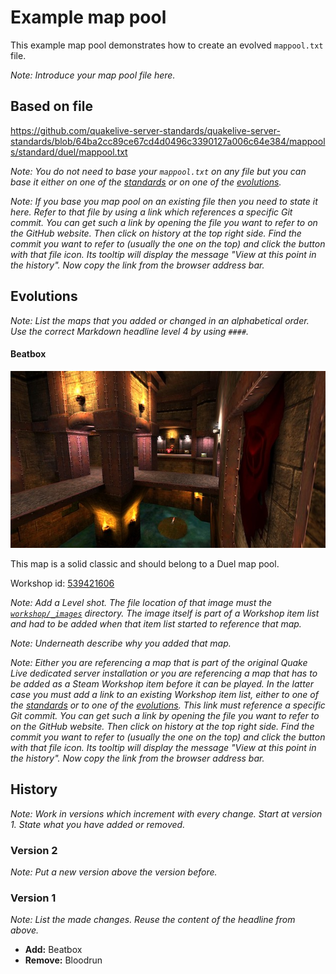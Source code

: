 # Example map pool

This example map pool demonstrates how to create an evolved `mappool.txt` file.

*Note: Introduce your map pool file here.*

## Based on file

https://github.com/quakelive-server-standards/quakelive-server-standards/blob/64ba2cc89ce67cd4d0496c3390127a006c64e384/mappools/standard/duel/mappool.txt

*Note: You do not need to base your `mappool.txt` on any file but you can base it either on one of the [standards](https://github.com/quakelive-server-standards/quakelive-server-standards/tree/master/mappools/standard) or on one of the [evolutions](https://github.com/quakelive-server-standards/quakelive-server-standards/tree/master/mappools/evolved).*

*Note: If you base you map pool on an existing file then you need to state it here. Refer to that file by using a link which references a specific Git commit. You can get such a link by opening the file you want to refer to on the GitHub website. Then click on history at the top right side. Find the commit you want to refer to (usually the one on the top) and click the button with that file icon. Its tooltip will display the message "View at this point in the history". Now copy the link from the browser address bar.*

## Evolutions

*Note: List the maps that you added or changed in an alphabetical order. Use the correct Markdown headline level 4 by using `####`.*

#### Beatbox

![Level shot](../../../workshop/_images/beatbox.jpg)

This map is a solid classic and should belong to a Duel map pool.

Workshop id: [539421606](https://github.com/quakelive-server-standards/quakelive-server-standards/blob/b5d3892e657e27139c4dd6f35ea6d8043271b7dc/workshop/evolved/_example/workshop.txt)

*Note: Add a Level shot. The file location of that image must the [`workshop/_images`](https://github.com/quakelive-server-standards/quakelive-server-standards/tree/master/workshop/_images) directory. The image itself is part of a Workshop item list and had to be added when that item list started to reference that map.*

*Note: Underneath describe why you added that map.*

*Note: Either you are referencing a map that is part of the original Quake Live dedicated server installation or you are referencing a map that has to be added as a Steam Workshop item before it can be played. In the latter case you must add a link to an existing Workshop item list, either to one of the [standards](https://github.com/quakelive-server-standards/quakelive-server-standards/tree/master/workshop/standard) or to one of the [evolutions](https://github.com/quakelive-server-standards/quakelive-server-standards/tree/master/workshop/evolved). This link must reference a specific Git commit. You can get such a link by opening the file you want to refer to on the GitHub website. Then click on history at the top right side. Find the commit you want to refer to (usually the one on the top) and click the button with that file icon. Its tooltip will display the message "View at this point in the history". Now copy the link from the browser address bar.*

## History

*Note: Work in versions which increment with every change. Start at version 1. State what you have added or removed.*

### Version 2

*Note: Put a new version above the version before.*

### Version 1

*Note: List the made changes. Reuse the content of the headline from above.*

- **Add:** Beatbox
- **Remove:** Bloodrun
